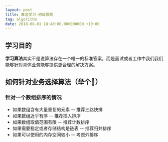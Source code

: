 ```yaml
---
layout: post
title: 算法学习-初级探索
tag: algorithm
date: 2018-08-01 18:40:00.000000000 +10:00
---
```


## 学习目的

**学习算法**其实不是说算法存在一个唯一的标准答案，而是面试或者工作中我们我们能够针对具体业务能够提供更合理的解决方案。

## 如何针对业务选择算法（举个🌰）

### 针对一个数组排序的情况

* 如果数组含有大量重复的元素 -- 推荐三路快排
* 如果数组近乎有序 -- 推荐插入排序
* 如果数组取值范围有限 -- 推荐计数排序
* 如果需要稳定或者存储结构是链表 -- 推荐归并排序
* 如果可以使用的内存空间较小 -- 考虑外排序






  